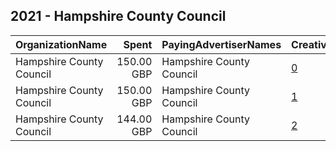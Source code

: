 ## 2021 - Hampshire County Council 
|OrganizationName|Spent|PayingAdvertiserNames|CreativeUrls|Impressions|Genders|AgeBrackets|CountryCodes|BillingAddresses|CandidateBallotInformation|
|:---|---:|:---|:---|---:|:---|:---|:---|:---|:---|
|Hampshire County Council|150.00 GBP|Hampshire County Council|[0](https://www.snap.com/political-ads/asset/5cf4a21dda7038e168ca8427395a4f2021d0ad5b4c5804a77f7eae007beca7f9?mediaType=mp4)|49,990|FEMALE|18-40|united kingdom|GB||
|Hampshire County Council|150.00 GBP|Hampshire County Council|[1](https://www.snap.com/political-ads/asset/dbcc986705e1f9a0b7a5e32311935d394d5f514263cbc9b97b3ff63c5fb7ee4a?mediaType=mp4)|50,391|FEMALE|18-40|united kingdom|GB||
|Hampshire County Council|144.00 GBP|Hampshire County Council|[2](https://www.snap.com/political-ads/asset/2a995e5121d6881766f6ecd00f4d566631d8b5acc62e21309335af0a734df68b?mediaType=mp4)|46,129||18-34|united kingdom|GB||
